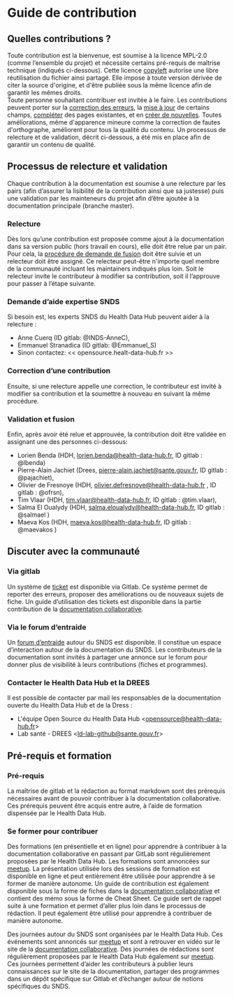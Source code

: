 # Guide de contribution
<!-- SPDX-License-Identifier: MPL-2.0 -->

## Quelles contributions ?
Toute contribution est la bienvenue, est soumise à la licence MPL-2.0 (comme l’ensemble du projet) et nécessite certains pré-requis de maîtrise technique (indiqués ci-dessous). Cette licence [copyleft](https://fr.wikipedia.org/wiki/Copyleft) autorise une libre réutilisation du fichier ainsi partagé. Elle impose à toute version dérivée de citer la source d'origine, et d'être publiée sous la même licence afin de garantir les mêmes droits.  
Toute personne souhaitant contribuer est invitée à le faire. Les contributions peuvent porter sur la [correction des erreurs](contribuer/Guide_utilisation_des_outils/Modifier_une_fiche.md), la [mise à jour](contribuer/Guide_utilisation_des_outils/Modifier_une_fiche.md) de certains champs, [compléter](contribuer/Guide_utilisation_des_outils/Modifier_une_fiche.md) des pages existantes, et en [créer de nouvelles](contribuer/Guide_utilisation_des_outils/Créer_une_fiche.md). Toutes améliorations, même d'apparence mineure comme la correction de fautes d'orthographe, améliorent pour tous la qualité du contenu. Un processus de relecture et de validation, décrit ci-dessous, a été mis en place afin de garantir un contenu de qualité. 

## Processus de relecture et validation
Chaque contribution à la documentation est soumise à une relecture par les pairs (afin d’assurer la lisibilité de la contribution ainsi que sa justesse) puis une validation par les mainteneurs du projet afin d’être ajoutée à la documentation principale (branche master). 

### Relecture
Dès lors qu’une contribution est proposée comme ajout à la documentation dans sa version public (hors travail en cours), elle doit être relue par un pair. Pour cela, la [procédure de demande de fusion](https://documentation-snds.health-data-hub.fr/contribuer/introduction_gitlab.html#edition-en-ligne-sur-gitlab-com) doit être suivie et un relecteur doit être assigné. Ce relecteur peut-être n'importe quel membre de la communauté incluant les maintainers indiqués plus loin. Soit le relecteur invite le contributeur à modifier sa contribution, soit il l’approuve pour passer à l’étape suivante. 

### Demande d’aide expertise SNDS 
Si besoin est, les experts SNDS du Health Data Hub peuvent aider à la relecture :
- Anne Cuerq  (ID gitlab: @INDS-AnneC),
- Emmanuel Stranadica (ID gitlab: @Emmanuel_S)
- Sinon contactez:  << opensource.healt-data-hub.fr >>

### Correction d’une contribution 
Ensuite, si une relecture appelle une correction, le contributeur est invité à modifier sa contribution et la soumettre à nouveau en suivant la même procédure. 

### Validation et fusion 
Enfin, après avoir été relue et approuvée, la contribution doit être validée en assignant une des personnes ci-dessous: 
- Lorien Benda (HDH, lorien.benda@health-data-hub.fr, ID gitlab : @lbenda)
- Pierre-Alain Jachiet (Drees, pierre-alain.jachiet@sante.gouv.fr, ID gitlab : @pajachiet),
- Olivier de Fresnoye (HDH, olivier.defresnoye@health-data-hub.fr , ID gitlab : @ofrsn), 
- Tim Vlaar (HDH, tim.vlaar@health-data-hub.fr, ID gitlab : @tim.vlaar), 
- Salma El Oualydy  (HDH, salma.eloualydy@health-data-hub.fr, ID gitlab : @salmael ) 
- Maeva Kos (HDH, maeva.kos@health-data-hub.fr, ID gitlab : @maevakos )

## Discuter avec la communauté
### Via gitlab
Un système de [ticket](https://gitlab.com/healthdatahub/documentation-snds/-/issues) est disponible via Gitlab. Ce système permet de reporter des erreurs, proposer des améliorations ou de nouveaux sujets de fiche. Un guide d’utilisation des tickets est disponible dans la partie contribution de la  [documentation collaborative](https://documentation-snds.health-data-hub.fr/contribuer/).

### Via le forum d’entraide
Un [forum d’entraide](https://entraide.health-data-hub.fr/) autour du SNDS est disponible. Il constitue un espace d’interaction autour de la documentation du SNDS. Les contributeurs de la documentation sont invités à partager une annonce sur le forum pour donner plus de visibilité à leurs contributions (fiches et programmes). 

### Contacter le Health Data Hub et la DREES
Il est possible de contacter par mail les responsables de la documentation ouverte du Health Data Hub et de la Dress :
- L'équipe Open Source du Health Data Hub <<opensource@health-data-hub.fr>>
- Lab santé - DREES <<ld-lab-github@sante.gouv.fr>>

## Pré-requis et formation 
### Pré-requis
La maîtrise de gitlab et la rédaction au format markdown sont des prérequis nécessaires avant de pouvoir contribuer à la documentation collaborative. Ces prérequis peuvent être acquis entre autre, à l’aide de formation dispensée par le Health Data Hub.

### Se former pour contribuer
Des formations (en présentielle et en ligne) pour apprendre à contribuer à la documentation collaborative en passant par GitLab sont régulièrement proposées par le Health Data Hub. Les formations sont annoncées sur [meetup](https://www.meetup.com/fr-FR/Health-Data-Hub/). La présentation utilisée lors des sessions de formation est disponible en ligne et peut entièrement être utilisée pour apprendre à se former de manière autonome. Un guide de contribution est également disponible sous la forme de fiches dans la [documentation collaborative](https://documentation-snds.health-data-hub.fr/contribuer/) et contient des mémo sous la forme de Cheat Sheet. Ce guide sert de rappel suite à une formation et permet d’aller plus loin dans le processus de rédaction. Il peut également être utilisé pour apprendre à contribuer de manière autonome.

Des journées autour du SNDS sont organisées par le Health Data Hub. Ces événements sont annoncés sur  [meetup](https://www.meetup.com/fr-FR/Health-Data-Hub/) et sont à retrouver en vidéo sur le site de la [documentation collaborative](https://documentation-snds.health-data-hub.fr/ressources/meetup.html).
Des journées de rédactions sont régulièrement proposées par le Health Data Hub également sur [meetup](https://www.meetup.com/fr-FR/Health-Data-Hub/). Ces journées permettent d’aider les contributeurs à publier leurs connaissances sur le site de la documentation, partager des programmes dans un dépôt spécifique sur Gitlab et d’échanger autour de notions spécifiques du SNDS. 
